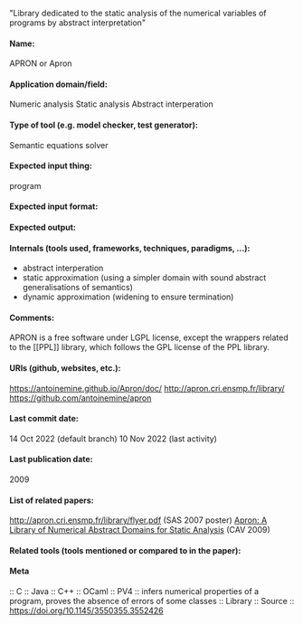 "Library dedicated to the static analysis of the numerical variables of programs by abstract interpretation"

#### Name:
APRON or Apron

#### Application domain/field:
Numeric analysis
Static analysis
Abstract interperation

#### Type of tool (e.g. model checker, test generator):
Semantic equations solver

#### Expected input thing:
program

#### Expected input format:

#### Expected output:

#### Internals (tools used, frameworks, techniques, paradigms, ...):
- abstract interperation
- static approximation (using a simpler domain with sound abstract generalisations of semantics)
- dynamic approximation (widening to ensure termination)

#### Comments:
APRON is a free software under LGPL license, except the wrappers related to the [[PPL]] library, which follows the GPL license of the PPL library.

#### URIs (github, websites, etc.):
https://antoinemine.github.io/Apron/doc/
http://apron.cri.ensmp.fr/library/
https://github.com/antoinemine/apron

#### Last commit date:
14 Oct 2022 (default branch)
10 Nov 2022 (last activity)

#### Last publication date:
2009

#### List of related papers:
http://apron.cri.ensmp.fr/library/flyer.pdf (SAS 2007 poster)
[Apron: A Library of Numerical Abstract Domains for Static Analysis](https://doi.org/10.1007/978-3-642-02658-4_52) (CAV 2009)

#### Related tools (tools mentioned or compared to in the paper):

#### Meta
:: C
:: Java
:: C++
:: OCaml
:: PV4 :: infers numerical properties of a program, proves the absence of errors of some classes
:: Library
:: Source :: https://doi.org/10.1145/3550355.3552426
